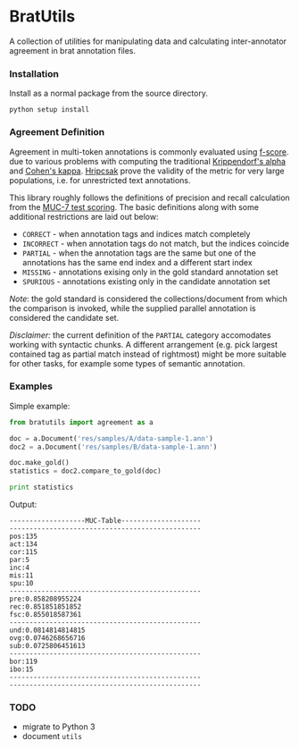 BratUtils
=========

A collection of utilities for manipulating data and calculating inter-annotator 
agreement in brat annotation files.

### Installation

Install as a normal package from the source directory.

```python setup install```


### Agreement Definition

Agreement in multi-token annotations is commonly evaluated using [f-score][fsc].
due to various problems with computing the traditional [Krippendorf's alpha][al] 
and [Cohen's kappa][ka]. [Hripcsak][hripcsak] prove the validity of the metric 
for very large populations, i.e. for unrestricted text annotations.

This library roughly follows the definitions of precision and recall calculation
from the [MUC-7 test scoring][muc]. The basic definitions along with some 
additional restrictions are laid out below:

* `CORRECT` - when annotation tags and indices match completely
* `INCORRECT` - when annotation tags do not match, but the indices coincide
* `PARTIAL` - when the annotation tags are the same but one of the annotations
has the same end index and a different start index
* `MISSING` - annotations exising only in the gold standard annotation set
* `SPURIOUS` - annotations existing only in the candidate annotation set

_Note_: the gold standard is considered the collections/document from which the 
 comparison is invoked, while the supplied parallel annotation is considered 
 the candidate set.
 
_*Disclaimer:*_ the current definition of the `PARTIAL` category accomodates 
working with syntactic chunks. A different arrangement (e.g. pick largest 
contained tag as partial match instead of rightmost) might be more suitable for 
other tasks, for example some types of semantic annotation.


### Examples

Simple example:

```python
from bratutils import agreement as a

doc = a.Document('res/samples/A/data-sample-1.ann')
doc2 = a.Document('res/samples/B/data-sample-1.ann')

doc.make_gold()
statistics = doc2.compare_to_gold(doc)

print statistics
```

Output:

```shell
-------------------MUC-Table--------------------
------------------------------------------------
pos:135
act:134
cor:115
par:5
inc:4
mis:11
spu:10
------------------------------------------------
pre:0.858208955224
rec:0.851851851852
fsc:0.855018587361
------------------------------------------------
und:0.0814814814815
ovg:0.0746268656716
sub:0.0725806451613
------------------------------------------------
bor:119
ibo:15
------------------------------------------------
------------------------------------------------
```

### TODO

* migrate to Python 3
* document `utils`


[fsc]: <https://en.wikipedia.org/wiki/F1_score>
[al]: <https://en.wikipedia.org/wiki/Krippendorff%27s_alpha>
[ka]: <https://en.wikipedia.org/wiki/Cohen%27s_kappa>
[hripcsak]: <http://www.ncbi.nlm.nih.gov/pmc/articles/PMC1090460/>
[muc]: <https://aclweb.org/anthology/M/M98/M98-1024.pdf>